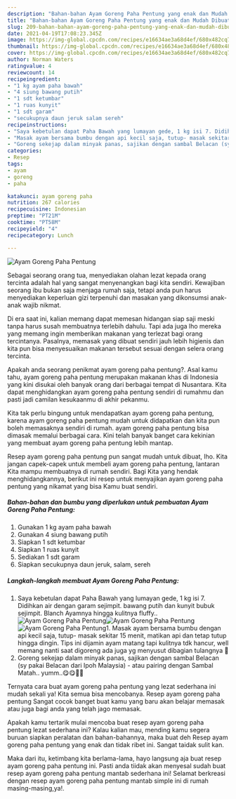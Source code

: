 ```yaml
---
description: "Bahan-bahan Ayam Goreng Paha Pentung yang enak dan Mudah Dibuat"
title: "Bahan-bahan Ayam Goreng Paha Pentung yang enak dan Mudah Dibuat"
slug: 209-bahan-bahan-ayam-goreng-paha-pentung-yang-enak-dan-mudah-dibuat
date: 2021-04-19T17:08:23.345Z
image: https://img-global.cpcdn.com/recipes/e16634ae3a68d4ef/680x482cq70/ayam-goreng-paha-pentung-foto-resep-utama.jpg
thumbnail: https://img-global.cpcdn.com/recipes/e16634ae3a68d4ef/680x482cq70/ayam-goreng-paha-pentung-foto-resep-utama.jpg
cover: https://img-global.cpcdn.com/recipes/e16634ae3a68d4ef/680x482cq70/ayam-goreng-paha-pentung-foto-resep-utama.jpg
author: Norman Waters
ratingvalue: 4
reviewcount: 14
recipeingredient:
- "1 kg ayam paha bawah"
- "4 siung bawang putih"
- "1 sdt ketumbar"
- "1 ruas kunyit"
- "1 sdt garam"
- "secukupnya daun jeruk salam sereh"
recipeinstructions:
- "Saya kebetulan dapat Paha Bawah yang lumayan gede, 1 kg isi 7. Didihkan air dengan garam sejimpit. bawang putih dan kunyit bubuk sejimpit. Blanch Ayamnya hingga kulitnya fluffy.."
- "Masak ayam bersama bumbu dengan api kecil saja, tutup- masak sekitar 15 menit, matikan api dan tetap tutup hingga dingin. Tips ini dijamin ayam matang tapi kulitnya tdk hancur, well memang nanti saat digoreng ada juga yg menyusut dibagian tulangnya 🤩"
- "Goreng sekejap dalam minyak panas, sajikan dengan sambal Belacan (sy pakai Belacan dari Ipoh Malaysia) - atau pairing dengan Sambal Matah.. yumm..😋😋👨‍🍳"
categories:
- Resep
tags:
- ayam
- goreng
- paha

katakunci: ayam goreng paha 
nutrition: 267 calories
recipecuisine: Indonesian
preptime: "PT21M"
cooktime: "PT58M"
recipeyield: "4"
recipecategory: Lunch

---
```



![Ayam Goreng Paha Pentung](https://img-global.cpcdn.com/recipes/e16634ae3a68d4ef/680x482cq70/ayam-goreng-paha-pentung-foto-resep-utama.jpg)

Sebagai seorang orang tua, menyediakan olahan lezat kepada orang tercinta adalah hal yang sangat menyenangkan bagi kita sendiri. Kewajiban seorang ibu bukan saja menjaga rumah saja, tetapi anda pun harus menyediakan keperluan gizi terpenuhi dan masakan yang dikonsumsi anak-anak wajib nikmat.

Di era  saat ini, kalian memang dapat memesan hidangan siap saji meski tanpa harus susah membuatnya terlebih dahulu. Tapi ada juga lho mereka yang memang ingin memberikan makanan yang terlezat bagi orang tercintanya. Pasalnya, memasak yang dibuat sendiri jauh lebih higienis dan kita pun bisa menyesuaikan makanan tersebut sesuai dengan selera orang tercinta. 



Apakah anda seorang penikmat ayam goreng paha pentung?. Asal kamu tahu, ayam goreng paha pentung merupakan makanan khas di Indonesia yang kini disukai oleh banyak orang dari berbagai tempat di Nusantara. Kita dapat menghidangkan ayam goreng paha pentung sendiri di rumahmu dan pasti jadi camilan kesukaanmu di akhir pekanmu.

Kita tak perlu bingung untuk mendapatkan ayam goreng paha pentung, karena ayam goreng paha pentung mudah untuk didapatkan dan kita pun boleh memasaknya sendiri di rumah. ayam goreng paha pentung bisa dimasak memalui berbagai cara. Kini telah banyak banget cara kekinian yang membuat ayam goreng paha pentung lebih mantap.

Resep ayam goreng paha pentung pun sangat mudah untuk dibuat, lho. Kita jangan capek-capek untuk membeli ayam goreng paha pentung, lantaran Kita mampu membuatnya di rumah sendiri. Bagi Kita yang hendak menghidangkannya, berikut ini resep untuk menyajikan ayam goreng paha pentung yang nikamat yang bisa Kamu buat sendiri.

<!--inarticleads1-->

##### Bahan-bahan dan bumbu yang diperlukan untuk pembuatan Ayam Goreng Paha Pentung:

1. Gunakan 1 kg ayam paha bawah
1. Gunakan 4 siung bawang putih
1. Siapkan 1 sdt ketumbar
1. Siapkan 1 ruas kunyit
1. Sediakan 1 sdt garam
1. Siapkan secukupnya daun jeruk, salam, sereh




<!--inarticleads2-->

##### Langkah-langkah membuat Ayam Goreng Paha Pentung:

1. Saya kebetulan dapat Paha Bawah yang lumayan gede, 1 kg isi 7. Didihkan air dengan garam sejimpit. bawang putih dan kunyit bubuk sejimpit. Blanch Ayamnya hingga kulitnya fluffy..
<img src="https://img-global.cpcdn.com/steps/e80439a572593de2/160x128cq70/ayam-goreng-paha-pentung-langkah-memasak-1-foto.jpg" alt="Ayam Goreng Paha Pentung"><img src="https://img-global.cpcdn.com/steps/74d3348f3c4bd001/160x128cq70/ayam-goreng-paha-pentung-langkah-memasak-1-foto.jpg" alt="Ayam Goreng Paha Pentung"><img src="https://img-global.cpcdn.com/steps/3b3ab007eae6e3d4/160x128cq70/ayam-goreng-paha-pentung-langkah-memasak-1-foto.jpg" alt="Ayam Goreng Paha Pentung">1. Masak ayam bersama bumbu dengan api kecil saja, tutup- masak sekitar 15 menit, matikan api dan tetap tutup hingga dingin. Tips ini dijamin ayam matang tapi kulitnya tdk hancur, well memang nanti saat digoreng ada juga yg menyusut dibagian tulangnya 🤩
1. Goreng sekejap dalam minyak panas, sajikan dengan sambal Belacan (sy pakai Belacan dari Ipoh Malaysia) - atau pairing dengan Sambal Matah.. yumm..😋😋👨‍🍳




Ternyata cara buat ayam goreng paha pentung yang lezat sederhana ini mudah sekali ya! Kita semua bisa mencobanya. Resep ayam goreng paha pentung Sangat cocok banget buat kamu yang baru akan belajar memasak atau juga bagi anda yang telah jago memasak.

Apakah kamu tertarik mulai mencoba buat resep ayam goreng paha pentung lezat sederhana ini? Kalau kalian mau, mending kamu segera buruan siapkan peralatan dan bahan-bahannya, maka buat deh Resep ayam goreng paha pentung yang enak dan tidak ribet ini. Sangat taidak sulit kan. 

Maka dari itu, ketimbang kita berlama-lama, hayo langsung aja buat resep ayam goreng paha pentung ini. Pasti anda tiidak akan menyesal sudah buat resep ayam goreng paha pentung mantab sederhana ini! Selamat berkreasi dengan resep ayam goreng paha pentung mantab simple ini di rumah masing-masing,ya!.

